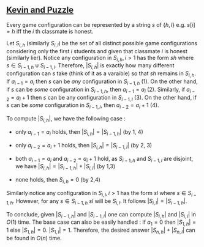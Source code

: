 ## [Kevin and Puzzle](https://codeforces.com/problemset/problem/2061/C)

Every game configuration can be represented by a string $s$ of $\lbrace h,l \rbrace$ e.g. $s[i] = h$ iff the $i$ th classmate is honest.

Let $S_{i,h}$ (similarly $S_{i,l}$) be the set of all distinct possible game configurations considering only the first $i$ students and
given that classmate $i$ is honest (similarly lier). Notice any configuration in $S_{i,h}, i > 1$ has the form $sh$ where $s \in S_{i-1,h} \cup S_{i-1,l}$.
Therefore, $|S_{i,h}|$ is exactly how many different configuration can $s$ take (think of it as a varaible) so that $sh$ remains in $S_{i,h}$.
If $a_{i-1} = a_i$ then $s$ can be $any$ configuration in $S_{i-1,h}$ (1). On the other hand, if $s$ can be $some$ configuration in $S_{i-1,h}$, then  $a_{i-1} = a_i$ (2).
Similarly,
if $a_{i-2} = a_i + 1$ then $s$ can be any configuration in $S_{i-1,l}$ (3). 
On the other hand, if $s$ can be $some$ configuration in $S_{i-1,l}$, then  $a_{i-2} = a_i + 1$ (4).

To compute $|S_{i,h}|$, we have the following case :

- only $a_{i-1} = a_i$ holds, then $|S_{i,h}| = |S_{i-1,h}|$ (by 1, 4)

- only $a_{i-2} = a_i + 1$ holds, then $|S_{i,h}| = |S_{i-1,l}|$ (by 2, 3)

- both $a_{i-1} = a_i$ and $a_{i-2} = a_i + 1$ hold, as $S_{i-1,h}$ and $S_{i-1,l}$ are disjoint, we have $|S_{i,h}| = |S_{i-1,h}| + |S_{i,l}|$ (by 1,3)

- none holds, then $S_{i,h} = 0$ (by 2,4)

Similarly notice any configuration in $S_{i,l}, i > 1$ has the form $sl$ where $s \in S_{i-1,h}$. However, for any $s \in S_{i-1,h}$
$sl$ will be $S_{i,l}$. It follows $|S_{i,l}| = |S_{i-1,h}|$.

To conclude, given $|S_{i-1,h}|$ and $|S_{i-1,l}|$ one can compute $|S_{i,h}|$ and $|S_{i,l}|$ in $O(1)$ time. The base case can also be easily handled :
If $a_1 = 0$ then $|S_{1,h}| = 1$ else $|S_{1,h}| = 0$. $|S_{1,l}| = 1$. Therefore, the desired answer $|S_{n,h}| + |S_{n,l}|$ can be found in $O(n)$ time.
